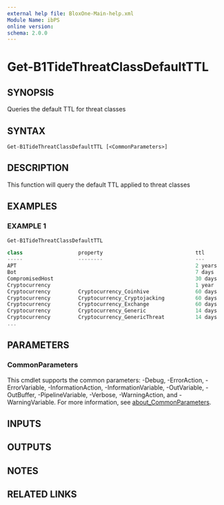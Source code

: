 ```yaml
---
external help file: BloxOne-Main-help.xml
Module Name: ibPS
online version:
schema: 2.0.0
---
```


# Get-B1TideThreatClassDefaultTTL

## SYNOPSIS
Queries the default TTL for threat classes

## SYNTAX

```
Get-B1TideThreatClassDefaultTTL [<CommonParameters>]
```

## DESCRIPTION
This function will query the default TTL applied to threat classes

## EXAMPLES

### EXAMPLE 1
```powershell
Get-B1TideThreatClassDefaultTTL

class                  property                              ttl
-----                  --------                              ---
APT                                                          2 years
Bot                                                          7 days
CompromisedHost                                              30 days
Cryptocurrency                                               1 year
Cryptocurrency         Cryptocurrency_Coinhive               60 days
Cryptocurrency         Cryptocurrency_Cryptojacking          60 days
Cryptocurrency         Cryptocurrency_Exchange               60 days
Cryptocurrency         Cryptocurrency_Generic                14 days
Cryptocurrency         Cryptocurrency_GenericThreat          14 days
...
```

## PARAMETERS

### CommonParameters
This cmdlet supports the common parameters: -Debug, -ErrorAction, -ErrorVariable, -InformationAction, -InformationVariable, -OutVariable, -OutBuffer, -PipelineVariable, -Verbose, -WarningAction, and -WarningVariable. For more information, see [about_CommonParameters](http://go.microsoft.com/fwlink/?LinkID=113216).

## INPUTS

## OUTPUTS

## NOTES

## RELATED LINKS
